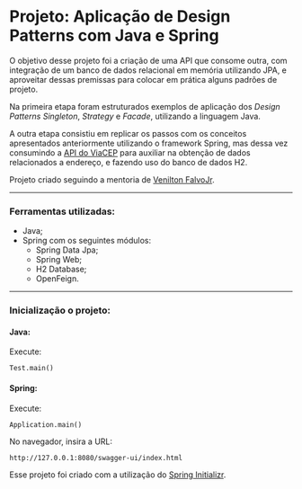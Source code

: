 # Projeto: Aplicação de Design Patterns com Java e Spring

O objetivo desse projeto foi a criação de uma API que consome outra, com integração de um banco de dados relacional em memória utilizando JPA, e aproveitar dessas premissas para colocar em prática alguns padrões de projeto.

Na primeira etapa foram estruturados exemplos de aplicação dos _Design Patterns Singleton_, _Strategy_ e _Facade_, utilizando a linguagem Java.

A outra etapa consistiu em replicar os passos com os conceitos apresentados anteriormente utilizando o framework Spring, mas dessa vez consumindo a [API do ViaCEP](https://viacep.com.br/) para auxiliar na obtenção de dados relacionados a endereço, e fazendo uso do banco de dados H2.

Projeto criado seguindo a mentoria de [Venilton FalvoJr](https://github.com/falvojr).

---
### Ferramentas utilizadas:
 - Java;
 - Spring com os seguintes módulos:
    - Spring Data Jpa;
    - Spring Web;
    - H2 Database;
    - OpenFeign.
    
---
### Inicialização o projeto:

#### Java:

Execute: 

```
Test.main()
```


#### Spring:

Execute: 

```
Application.main()
```

No navegador, insira a URL:

```
http://127.0.0.1:8080/swagger-ui/index.html
```

Esse projeto foi criado com a utilização do [Spring Initializr](https://start.spring.io/).



 
